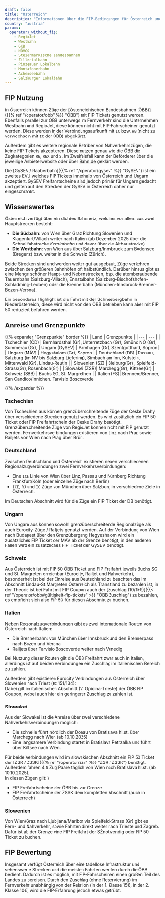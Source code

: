 ```yaml
---
draft: false
title: "Österreich"
description: "Informationen über die FIP-Bedingungen für Österreich und für welche Betreiber Vergünstigungen genutzt werden können."
country: "austria"
params:
  operators_without_fip:
    - RegioJet
    - Westbahn
    - GKB
    - NÖVOG
    - Steiermärkische Landesbahnen
    - Zillertalbahn
    - Pinzgauer Lokalbahn
    - Montafonerbahn
    - Achenseebahn
    - Salzburger Lokalbahn
---
```


## FIP Nutzung

In Österreich können Züge der [Österreichischen Bundesbahnen (ÖBB)]({{% ref "/operator/obb" %}} "ÖBB") mit FIP Tickets genutzt werden. Ebenfalls parallel zur ÖBB unterwegs im Fernverkehr sind die Unternehmen Westbahn und RegioJet, diese können nicht mit FIP-Fahrscheinen genutzt werden. Diese werden in der Verbindungsaufkunft mit `IC` bzw. `WB` (nicht zu verwechseln mit `IC` der ÖBB) abgekürzt.

Außerdem gibt es weitere regionale Betriber von Nahverkehrszügen, die keine FIP Tickets akzeptieren. Diese nutzen genau wie die ÖBB die Zugkategorien `RE`, `REX` und `S`. Im Zweifelsfall kann der Beförderer über die jeweilige Anbieterwebsite oder über [Bahn.de](https://www.bahn.de) geklärt werden.

Die [GySEV / Raaberbahn]({{% ref "/operator/gysev" %}} "GySEV") ist ein zweites EVU welches FIP Tickets innerhalb von Österreich und Ungarn akzeptiert. GySEV Freifahrtscheine sind jedoch primär für Ungarn gedacht und gelten auf den Strecken der GySEV in Österreich daher nur eingeschränkt.

## Wissenswertes

Österreich verfügt über ein dichtes Bahnnetz, welches vor allem aus zwei Hauptstrecken besteht:

- **Die Südbahn**: von Wien über Graz Richtung Slowenien und Klagenfurt/Villach weiter nach Italien (ab Dezember 2025 über die Schnellfahstrecke _Koralmbahn_ und davor über die Altbaustrecke).
- **Die Westbahn**: von Wien aus über Salzburg/Innsbruck zum Bodensee (Bregenz) bzw. weiter in die Schweiz (Zürich).

Beide Strecken sind und werden weiter gut ausgebaut, Züge verkehren zwischen den größeren Bahnhöfen oft halbstündlich. Darüber hinaus gibt es eine Menge schöner Haupt- und Nebenstrecken, bsp. die atemberaubende Tauernbahn (Salzburg-Villach), Ennstalbahn (Salzburg-Bischofshofen-Schladming-Leoben) oder die Brennerbahn (München-Innsbruck-Brenner-Bozen-Verona).

Ein besonderes Highlight ist die Fahrt mit der Schneebergbahn in Niederösterreich, diese wird nicht von den ÖBB betrieben kann aber mit FIP 50 reduziert befahren werden.

## Anreise und Grenzpunkte

{{% expander "Grenzpunkte" border %}}
| Land | Grenzpunkte |
| --- | --- |
| Tschechien (ČD) | Bernhardsthal (Gr), Unterretzbach (Gr), Gmünd NÖ (Gr), Summerau (Gr),
| Ungarn (GySEV) | Pamhagen (Gr), Szentgotthárd, Sopron|
| Ungarn (MÁV) | Hegyshalom (Gr), Sopron |
| Deutschland (DB) | Passau, Salzburg (im NV bis Salzburg Liefering), Simbach am Inn, Kufstein, Mittenwald (Gr), Lindau-Reutin |
| Slowenien (SZ) | Bleiburg(Gr) , Spielfeld-Strass(Gr), Rosenbach(Gr) |
| Slowakei (ZSR)| Marchegg(Gr), Kittsee(Gr)
| Schweiz (SBB) | Buchs SG,  St. Margrethen |
| Italien (FS)| Brennero/Brenner, San Candido/Innichen, Tarvisio Boscoverde

{{% /expander %}}

### Tschechien

Von Tschechien aus können grenzüberschreitende Züge der Ceske Drahy über verschiedene Strecken genutzt werden. Es wird zusätzlich ein FIP 50 Ticket oder FIP Freifahrtschein der Ceske Drahy benötigt. Grenzüberschreitende Züge von RegioJet können nicht mit FIP genutzt werden. Fernverkehrsverbindungen existieren von Linz nach Prag sowie Railjets von Wien nach Prag über Brün.

### Deutschland

Zwischen Deutschland und Österreich existieren neben verschiedenen Regionalzugverbindungen zwei Fernverkehrsverbindungen:

- Eine `ICE` Linie von Wien über Linz, Passau und Nürnberg Richtung Frankfurt/Köln (oder einzelne Züge nach Berlin)
- `ICE`, `RJ` und `IC` Züge von München über Salzburg in verschiedene Ziele in Österreich.

Im Deutschen Abschnitt wird für die Züge ein FIP Ticket der DB benötigt.

### Ungarn

Von Ungarn aus können sowohl grenzüberschreitende Regionalzüge als auch Eurocity-Züge / Railjets genutzt werden. Auf der Verbindung von Wien nach Budapest über den Grenzübergang Hegyeshalom wird ein zusätzliches FIP Ticket der MAV ab der Grenze benötigt, in den anderen Fällen wird ein zusätzliches FIP Ticket der GySEV benötigt.

### Schweiz

Aus Österreich ist mit FIP 50 ÖBB Ticket und FIP Freifahrt jeweils Buchs SG und St. Margreten erreichbar (Eurocity, Railjet und Nahverkehr), besonderheit ist bei der Einreise aus Deutschland zu beachten das im Abschnitt Lindau-St.Margreten Österreich als Transitland zu bezahlen ist, in der Theorie ist bei Fahrt mit FIP Coupon auch der [Zuschlag (10/15€)]({{< ref "/operator/obb#gültigkeit-fip-tickets" >}} "ÖBB Zuschlag") zu bezahlen, es empfiehlt sich also FIP 50 für diesen Abschnitt zu buchen.

### Italien

Neben Regionalzugverbindungen gibt es zwei internationale Routen von Österreich nach Italien:

- Die Brennerbahn: von München über Innsbruck und den Brennerpass nach Bozen und Verona
- Railjets über Tarvisio Boscoverde weiter nach Venedig

Bei Nutzung dieser Routen gilt die ÖBB Freifahrt zwar auch in Italien, allerdings ist auf beiden Verbindungen ein Zuschlag im italienischen Bereich zu zahlen.

Außerdem gibt existieren Eurocity Verbindungen aus Österreich über Slowenien nach Triest (`EC` 151/134): \
Dabei gilt im italienischen Abschnitt (V. Opicina-Trieste) der ÖBB FIP Coupon, wobei auch hier ein geringerer Zuschlag zu zahlen ist.

### Slowakei

Aus der Slowakei ist die Anreise über zwei verschiedene Nahverkehrsverbindungen möglich:

- Die schnelle führt nördlich der Donau von Bratislava hl.st. über Marchegg nach Wien (ab 10.10.2025)
- Eine langsamere Verbindung startet in Bratislava Petrzalka und führt über Kittsee nach Wien.

Für beide Verbindungen wird im slowakischen Abschnitt ein FIP 50 Ticket der [ZSR / ZSSK]({{% ref "/operator/zsr" %}} "ZSR / ZSSK") benötigt. \
Außerdem fahren 4 `D` Zug Paare täglich von Wien nach Bratislava hl.st. (ab 10.10.2025). \
In diesen Zügen gilt:  \
- FIP Freifahrtscheine der ÖBB bis zur Grenze
- FIP Freifahrtscheine der ZSSK dem kompletten Abschnitt (auch in Österreich)

### Slowenien

Von Wien/Graz nach Ljubljana/Maribor via Spielfeld-Strass (Gr) gibt es Fern- und Nahverkehr, sowie Fahrten direkt weiter nach Trieste und Zagreb. Dafür ist ab der Grenze eine FIP Freifahrt der SŽnotwendig oder FIP 50 Ticket zu buchen.

## FIP Bewertung

Insgesamt verfügt Österreich über eine tadellose Infrastruktur und sehenswerte Strecken und die meisten Fahrten werden durch die ÖBB bedient. Dadurch ist es möglich, mit FIP-Fahrscheinen einen großen Teil des Landes zu bereisen. Durch den Zuschlag (ohne Reservierung) im Fernverkehr unabhängig von der Relation (in der 1. Klasse 15€, in der 2. Klasse 10€) wird die FIP-Erfahrung jedoch etwas getrübt.
